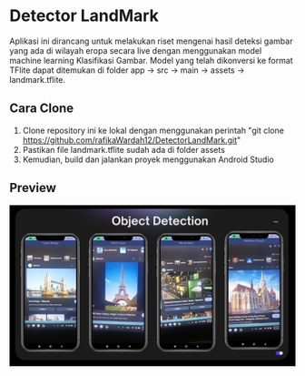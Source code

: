 # Detector LandMark
Aplikasi ini dirancang untuk melakukan riset mengenai hasil deteksi gambar yang ada di wilayah eropa secara live dengan menggunakan model machine learning Klasifikasi Gambar. Model yang telah dikonversi ke format TFlite dapat ditemukan di folder app -> src -> main -> assets -> landmark.tflite.

## Cara Clone
1. Clone repository ini ke lokal dengan menggunakan perintah "git clone https://github.com/rafikaWardah12/DetectorLandMark.git" 
2. Pastikan file landmark.tflite sudah ada di folder assets
3. Kemudian, build dan jalankan proyek menggunakan Android Studio

## Preview <a name="Preview"></a>
<div style="display:flex;">
     <img alt="Preview" title="Preview" width="" src="images/1.png" />
</div>
